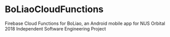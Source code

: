 # BoLiaoCloudFunctions
Firebase Cloud Functions for BoLiao, an Android mobile app for NUS Orbital 2018 Independent Software Engineering Project
